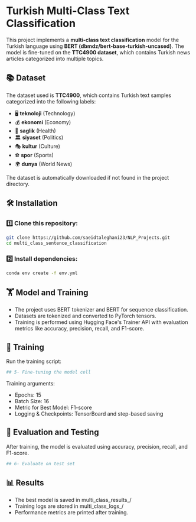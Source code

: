 # Turkish Multi-Class Text Classification

This project implements a **multi-class text classification** model for the Turkish language using **BERT (dbmdz/bert-base-turkish-uncased)**. The model is fine-tuned on the **TTC4900 dataset**, which contains Turkish news articles categorized into multiple topics.

## 📚 Dataset

The dataset used is **TTC4900**, which contains Turkish text samples categorized into the following labels:

- 🖥 **teknoloji** (Technology)
- 💰 **ekonomi** (Economy)
- 🏥 **saglik** (Health)
- 🏛 **siyaset** (Politics)
- 🎭 **kultur** (Culture)
- ⚽ **spor** (Sports)
- 🌍 **dunya** (World News)

The dataset is automatically downloaded if not found in the project directory.


## 🛠 Installation

### 1️⃣ Clone this repository:
```sh
git clone https://github.com/saeidtaleghani23/NLP_Projects.git
cd multi_class_sentence_classification
```

### 2️⃣ Install dependencies:
``` sh
conda env create -f env.yml
```

## 🏋️ Model and Training
- The project uses BERT tokenizer and BERT for sequence classification.
- Datasets are tokenized and converted to PyTorch tensors.
- Training is performed using Hugging Face's Trainer API with evaluation metrics like accuracy, precision, recall, and F1-score.


## 🚀 Training
Run the training script:
```sh
## 5- Fine-tuning the model cell
```

Training arguments:

- Epochs: 15
- Batch Size: 16
- Metric for Best Model: F1-score
- Logging & Checkpoints: TensorBoard and step-based saving

## 🎯 Evaluation and Testing

After training, the model is evaluated using accuracy, precision, recall, and F1-score.

```sh
## 6- Evaluate on test set
```

## 📊 Results
- The best model is saved in multi_class_results_<timestamp>/
- Training logs are stored in multi_class_logs_<timestamp>/
- Performance metrics are printed after training.


